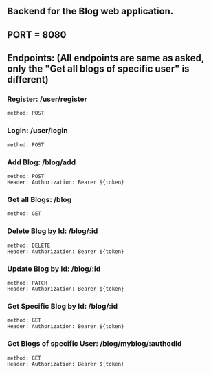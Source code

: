 ## Backend for the Blog web application.

## PORT = 8080

## Endpoints: (All endpoints are same as asked, only the "Get all blogs of specific user" is different)

### Register:  /user/register  
    method: POST

### Login:  /user/login
    method: POST

### Add Blog:  /blog/add
    method: POST
    Header: Authorization: Bearer ${token}

### Get all Blogs:  /blog
    method: GET

### Delete Blog by Id:  /blog/:id
    method: DELETE
    Header: Authorization: Bearer ${token}

### Update Blog by Id: /blog/:id
    method: PATCH
    Header: Authorization: Bearer ${token}

### Get Specific Blog by Id: /blog/:id
    method: GET
    Header: Authorization: Bearer ${token}

### Get Blogs of specific User: /blog/myblog/:authodId
    method: GET
    Header: Authorization: Bearer ${token}
